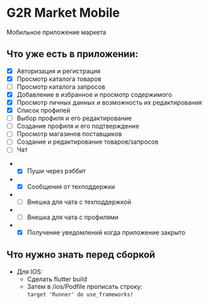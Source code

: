 # G2R Market Mobile

Мобильное приложение маркета

## Что уже есть в приложении:

- [x] Авторизация и регистрация
- [x] Просмотр каталога товаров
- [ ] Просмотр каталога запросов
- [x] Добавление в избранное и просмотр содержимого
- [x] Просмотр личных данных и возможность их редактирования
- [x] Список профилей
- [ ] Выбор профиля и его редактирование
- [ ] Создание профиля и его подтверждение
- [ ] Просмотр магазинов поставщиков
- [ ] Создание и редактирование товаров/запросов
- [ ] Чат
- - [x] Пуши через рэббит
- - [x] Сообщения от техподдержки
- - [ ] Внешка для чата c техподдержкой
- - [ ] Внешка для чата c профилями
- - [x] Получение уведомлений когда приложение закрыто

## Что нужно знать перед сборкой

 - Для IOS:
    - Сделать flutter build
    - Затем в /ios/Podfile прописать строку: <br>
    `target 'Runner' do use_frameworks!`